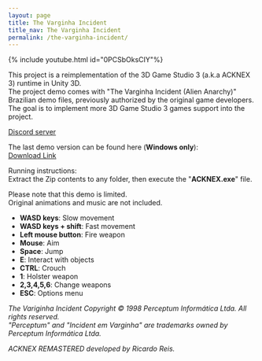 ```yaml
---
layout: page
title: The Varginha Incident
title_nav: The Varginha Incident
permalink: /the-varginha-incident/
---
```

{% include youtube.html id="0PCSbOksCIY"%}

This project is a reimplementation of the 3D Game Studio 3 (a.k.a ACKNEX 3) runtime in Unity 3D.<br>
The project demo comes with "The Varginha Incident (Alien Anarchy)" Brazilian demo files, previously authorized by the original game developers.
The goal is to implement more 3D Game Studio 3 games support into the project.

[Discord server](https://discord.gg/WpMFRk3qT7)

The last demo version can be found here (**Windows only**):<br>
[Download Link](https://drive.google.com/file/d/1rVMuwemFJBgl18sh0To-Az6Jq1KQPNYA/view?usp=sharing)

Running instructions:<br>
Extract the Zip contents to any folder, then execute the "**ACKNEX.exe**" file.

Please note that this demo is limited.<br> Original animations and music are not included.

- **WASD keys**: Slow movement
- **WASD keys + shift**: Fast movement
- **Left mouse button**: Fire weapon
- **Mouse**: Aim
- **Space**: Jump
- **E**: Interact with objects
- **CTRL**: Crouch
- **1**: Holster weapon
- **2,3,4,5,6**: Change weapons
- **ESC**: Options menu

*The Variginha Incident Copyright © 1998 Perceptum Informática Ltda. All rights reserved.<br>
"Perceptum" and "Incident em Varginha" are trademarks owned by Perceptum Informática Ltda.*

*ACKNEX REMASTERED developed by Ricardo Reis.*
